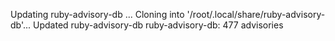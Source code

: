 Updating ruby-advisory-db ...
Cloning into '/root/.local/share/ruby-advisory-db'...
Updated ruby-advisory-db
ruby-advisory-db: 477 advisories
